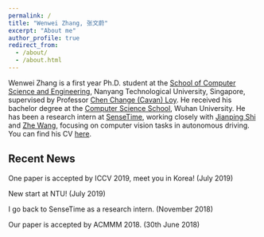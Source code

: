 ```yaml
---
permalink: /
title: "Wenwei Zhang, 张文蔚"
excerpt: "About me"
author_profile: true
redirect_from: 
  - /about/
  - /about.html
---
```


Wenwei Zhang is a first year Ph.D. student at the [School of Computer Science and Engineering](http://scse.ntu.edu.sg/Pages/Home.aspx), Nanyang Technological University, Singapore, supervised by Professor [Chen Change (Cavan) Loy](http://personal.ie.cuhk.edu.hk/~ccloy/). 
He received his bachelor degree at the [Computer Science School](http://cs.whu.edu.cn/), Wuhan University. 
He has been a research intern at [SenseTime](https://www.sensetime.com/), working closely with [Jianping Shi](http://shijianping.me/) and [Zhe Wang](https://wang-zhe.me/), focusing on computer vision tasks in autonomous driving. You can find his CV [here](/files/resume.pdf). 

Recent News
------------------------
One paper is accepted by ICCV 2019, meet you in Korea! (July 2019)

New start at NTU! (July 2019)

I go back to SenseTime as a research intern. (November 2018)

Our paper is accepted by ACMMM 2018. (30th June 2018)
